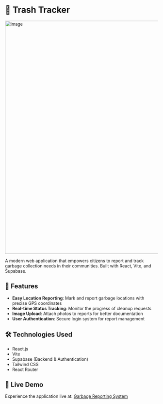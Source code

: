 # 🚛 Trash Tracker

<img width="1801" height="767" alt="image" src="https://github.com/user-attachments/assets/a05ac0e1-d2ec-4c29-943b-124bd1a3e87c" />


A modern web application that empowers citizens to report and track garbage collection needs in their communities. Built with React, Vite, and Supabase.

## 🌟 Features

- **Easy Location Reporting**: Mark and report garbage locations with precise GPS coordinates
- **Real-time Status Tracking**: Monitor the progress of cleanup requests
- **Image Upload**: Attach photos to reports for better documentation
- **User Authentication**: Secure login system for report management

## 🛠️ Technologies Used

- React.js
- Vite
- Supabase (Backend & Authentication)
- Tailwind CSS
- React Router

## 🚀 Live Demo

Experience the application live at: [Garbage Reporting System](https://garbage-reporting-system.vercel.app/)

